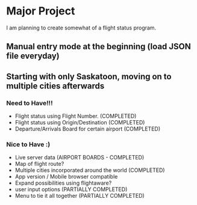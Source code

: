 # Major Project

I am planning to create somewhat of a flight status program. 
## Manual entry mode at the beginning (load JSON file everyday)
## Starting with only Saskatoon, moving on to multiple cities afterwards


### Need to Have!!!
 - Flight status using Flight Number. (COMPLETED)
 - Flight status using Origin/Destination (COMPLETED)
 - Departure/Arrivals Board for certain airport (COMPLETED)

### Nice to Have :)
 - Live server data (AIRPORT BOARDS - COMPLETED)
 - Map of flight route?
 - Multiple cities incorporated around the world (COMPLETED)
 - App version / Mobile browser compatible
 - Expand possibilities using flightaware?
 - user input options (PARTIALLY COMPLETED)
 - Menu to tie it all together (PARTIALLY COMPLETED)
